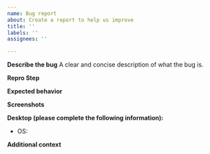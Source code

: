 ```yaml
---
name: Bug report
about: Create a report to help us improve
title: ''
labels: ''
assignees: ''

---
```


**Describe the bug**
A clear and concise description of what the bug is.

**Repro Step**

**Expected behavior**

**Screenshots**

**Desktop (please complete the following information):**
 - OS: 

**Additional context**
